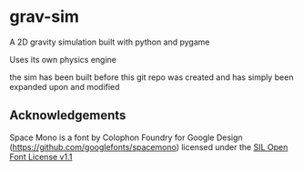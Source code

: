 # grav-sim

A 2D gravity simulation built with python and pygame

Uses its own physics engine

the sim has been built before this git repo was created and has simply been expanded upon and modified

## Acknowledgements

Space Mono is a font by Colophon Foundry for Google Design (https://github.com/googlefonts/spacemono) licensed under the [SIL Open Font License v1.1](https://openfontlicense.org/open-font-license-official-text/)